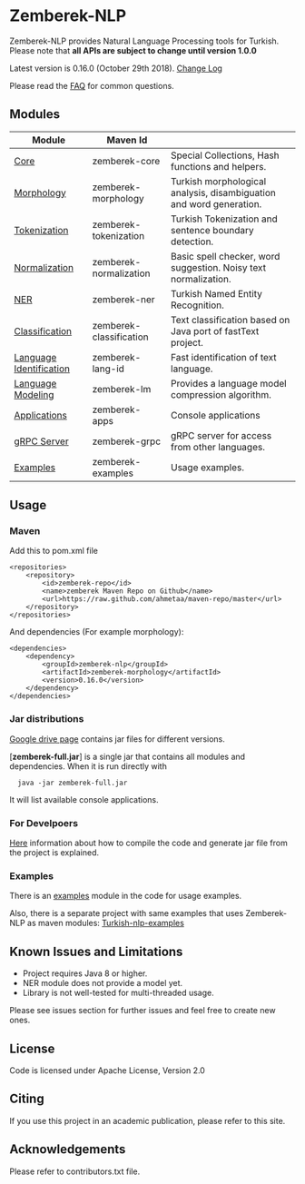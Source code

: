 Zemberek-NLP
============

Zemberek-NLP provides Natural Language Processing tools for Turkish.
Please note that **all APIs are subject to change until version 1.0.0**

Latest version is 0.16.0 (October 29th 2018). [Change Log](CHANGELOG.md)

Please read the [FAQ](https://github.com/ahmetaa/zemberek-nlp/wiki/FAQ) for common questions.

## Modules

|  Module    | Maven Id |         |
|------------|----------|---------|
| [Core](core)                    | zemberek-core           | Special Collections, Hash functions and helpers. |
| [Morphology](morphology)        | zemberek-morphology     | Turkish morphological analysis, disambiguation and word generation. |
| [Tokenization](tokenization)    | zemberek-tokenization   | Turkish Tokenization and sentence boundary detection. |
| [Normalization](normalization)  | zemberek-normalization  | Basic spell checker, word suggestion. Noisy text normalization. |
| [NER](ner)                      | zemberek-ner            | Turkish Named Entity Recognition. |
| [Classification](classification)| zemberek-classification | Text classification based on Java port of fastText project. |
| [Language Identification](lang-id)| zemberek-lang-id      | Fast identification of text language. |
| [Language Modeling](lm)         | zemberek-lm             | Provides a language model compression algorithm. |
| [Applications](apps)            | zemberek-apps           | Console applications |
| [gRPC Server](grpc)             | zemberek-grpc           | gRPC server for access from other languages. |
| [Examples](examples)            | zemberek-examples       | Usage examples. |

## Usage

### Maven

Add this to pom.xml file

    <repositories>
        <repository>
            <id>zemberek-repo</id>
            <name>zemberek Maven Repo on Github</name>
            <url>https://raw.github.com/ahmetaa/maven-repo/master</url>
        </repository>
    </repositories>

And dependencies (For example morphology):

    <dependencies>
        <dependency>
            <groupId>zemberek-nlp</groupId>
            <artifactId>zemberek-morphology</artifactId>
            <version>0.16.0</version>
        </dependency>
    </dependencies>

### Jar distributions

[Google drive page](https://drive.google.com/#folders/0B9TrB39LQKZWSjNKdVcwWUxxUm8) contains jar files for different versions. 

[**zemberek-full.jar**] is a single jar that contains all modules and dependencies.
When it is run directly with 
      
      java -jar zemberek-full.jar

It will list available console applications.  

### For Develpoers 

[Here](https://github.com/ahmetaa/zemberek-nlp/wiki/Zemberek-For-Developers) information about 
how to compile the code and generate jar file from the project is explained. 

### Examples

There is an [examples](examples) module in the code for usage examples.

Also, there is a separate project with same examples that uses Zemberek-NLP as maven modules: 
[Turkish-nlp-examples](https://github.com/ahmetaa/turkish-nlp-examples)

## Known Issues and Limitations
- Project requires Java 8 or higher.
- NER module does not provide a model yet.
- Library is not well-tested for multi-threaded usage.

Please see issues section for further issues and feel free to create new ones.

## License
Code is licensed under Apache License, Version 2.0

## Citing

If you use this project in an academic publication, please refer to this site.

## Acknowledgements
Please refer to contributors.txt file.
